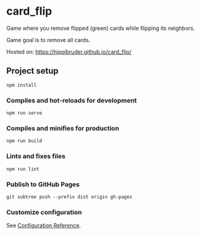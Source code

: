 # card_flip

Game where you remove flipped (green) cards while flipping its neighbors. 

Game goal is to remove all cards.

Hosted on: 
https://hippibruder.github.io/card_flip/

## Project setup
```
npm install
```

### Compiles and hot-reloads for development
```
npm run serve
```

### Compiles and minifies for production
```
npm run build
```

### Lints and fixes files
```
npm run lint
```

### Publish to GitHub Pages
```
git subtree push --prefix dist origin gh-pages
```

### Customize configuration
See [Configuration Reference](https://cli.vuejs.org/config/).
